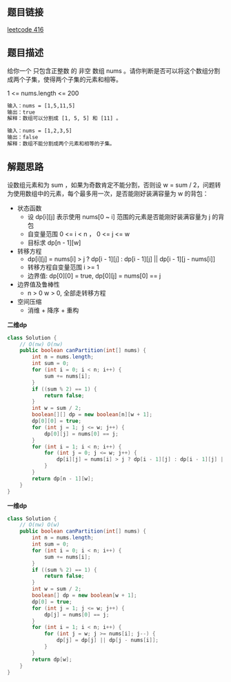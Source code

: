 ## 题目链接

[leetcode 416](https://leetcode.cn/problems/partition-equal-subset-sum/)  

## 题目描述

给你一个 只包含正整数 的 非空 数组 nums 。请你判断是否可以将这个数组分割成两个子集，使得两个子集的元素和相等。   

1 <= nums.length <= 200   

```html
输入：nums = [1,5,11,5]
输出：true
解释：数组可以分割成 [1, 5, 5] 和 [11] 。

输入：nums = [1,2,3,5]
输出：false
解释：数组不能分割成两个元素和相等的子集。
```

## 解题思路    

设数组元素和为 sum ，如果为奇数肯定不能分割，否则设 w = sum / 2，问题转为使用数组中的元素，每个最多用一次，是否能刚好装满容量为 w 的背包：
- 状态函数
  - 设 dp[i][j] 表示使用 nums[0 ~ i] 范围的元素是否能刚好装满容量为 j 的背包
  - 自变量范围 0 <= i < n ， 0 <= j <= w
  - 目标求 dp[n - 1][w]
- 转移方程
  - dp[i][j] = nums[i] > j ? dp[i - 1][j] : dp[i - 1][j] || dp[i - 1][j - nums[i]]
  - 转移方程自变量范围 i >= 1
  - 边界值: dp[0][0] = true, dp[0][j] = nums[0] == j
- 边界值及鲁棒性
  - n > 0 w > 0, 全部走转移方程
- 空间压缩
  - 消维 + 降序 + 重构

**二维dp**
```java
class Solution {
    // O(nw) O(nw)
    public boolean canPartition(int[] nums) {
        int n = nums.length;
        int sum = 0;
        for (int i = 0; i < n; i++) {
            sum += nums[i];
        }
        if ((sum % 2) == 1) {
            return false;
        }
        int w = sum / 2;
        boolean[][] dp = new boolean[n][w + 1];
        dp[0][0] = true;
        for (int j = 1; j <= w; j++) {
            dp[0][j] = nums[0] == j;
        }
        for (int i = 1; i < n; i++) {
            for (int j = 0; j <= w; j++) {
                dp[i][j] = nums[i] > j ? dp[i - 1][j] : dp[i - 1][j] || dp[i - 1][j - nums[i]];
            }
        }
        return dp[n - 1][w];
    }
}
```


**一维dp**
```java
class Solution {
    // O(nw) O(w)
    public boolean canPartition(int[] nums) {
        int n = nums.length;
        int sum = 0;
        for (int i = 0; i < n; i++) {
            sum += nums[i];
        }
        if ((sum % 2) == 1) {
            return false;
        }
        int w = sum / 2;
        boolean[] dp = new boolean[w + 1];
        dp[0] = true;
        for (int j = 1; j <= w; j++) {
            dp[j] = nums[0] == j;
        }
        for (int i = 1; i < n; i++) {
            for (int j = w; j >= nums[i]; j--) {
                dp[j] = dp[j] || dp[j - nums[i]];
            }
        }
        return dp[w];
    }
}
```



